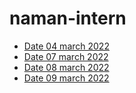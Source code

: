 # naman-intern
- [Date 04 march 2022](https://github.com/sp18-interns/naman-intern/tree/main/04%20march%202022)
- [Date 07 march 2022](https://github.com/sp18-interns/naman-intern/tree/main/7%20march%202022)
- [Date 08 march 2022](https://github.com/sp18-interns/naman-intern/tree/main/08%20march%202022)
- [Date 09 march 2022](https://github.com/sp18-interns/naman-intern/tree/main/09%20march%202022)

